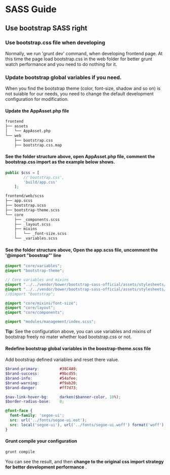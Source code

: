 # SASS Guide

## Use bootstrap SASS right

### Use bootstrap.css file when developing

Normally, we run 'grunt dev' command, when developing frontend page.
At this time the page load bootstrap.css in the web folder for better grunt watch performance and you need to do nothing for it.

### Update bootstrap global variables if you need.

When you find the bootstrap theme (color, font-size, shadow and so on) is not suiable for our needs, you need to change the default development configuration for modification.

#### Update the AppAsset.php file

```sh
frontend
├── assets
│   └── AppAsset.php
└── web
    ├── bootstrap.css
    ├── bootstrap.css.map
```

#### See the folder structure above, open AppAsset.php file, comment the bootstrap.css import as the example below shows.

```php
public $css = [
        //'bootstrap.css',
        'build/app.css'
    ];
```

```sh
frontend/web/scss
├── app.scss
├── bootstrap.scss
├── bootstrap-theme.scss
└── core
    ├── _components.scss
    ├── _layout.scss
    ├── mixins
    │   └── _font-size.scss
    └── _variables.scss
```

#### See the folder structure above, Open the app.scss file, uncomment the '@import "boostrap"' line

```scss
@import "core/variables";
@import "bootstrap-theme";

// Core variables and mixins
@import "../../vendor/bower/bootstrap-sass-official/assets/stylesheets/bootstrap/variables";
@import "../../vendor/bower/bootstrap-sass-official/assets/stylesheets/bootstrap/mixins";
//@import "bootstrap";

@import "core/mixins/font-size";
@import "core/layout";
@import "core/components";

@import "modules/management/index.scss";
```

**Tip:** See the configuration above, you can use variables and mixins of bootstrap freely no mater whether load bootstrap.css or not.

#### Redefine bootstrap global variables in the boostrap-theme.scss file

Add bootstrap defined variables and reset there value.

```scss
$brand-primary:         #38C4A9;
$brand-success:         #9bcd55;
$brand-info:            #54afee;
$brand-warning:         #f9ab20;
$brand-danger:          #ff7d73;

$nav-link-hover-bg:     darken($banner-color, 10%);
$border-radius-base:    0;

@font-face {
  font-family: 'segoe-ui';
  src: url('../fonts/segoe-ui.eot');
  src: local('segoe-ui'), url('../fonts/segoe-ui.woff') format('woff'), url('../fonts/segoe-ui.ttf') format('truetype');
}
```

#### Grunt compile your configuration

```sh
grunt compile
```

You can see the result, and then **change to the original css import strategy for better development performance** .